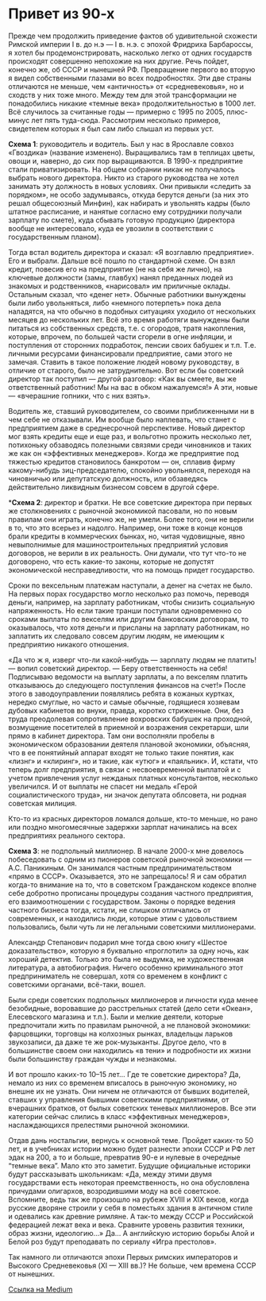 # Привет из 90-х

Прежде чем продолжить приведение фактов об удивительной схожести Римской империи I в. до н.э — I в. н.э. с эпохой Фридриха Барбароссы, я хотел бы продемонстрировать, насколько легко от одних государств происходят совершенно непохожие на них другие. Речь пойдет, конечно же, об СССР и нынешней РФ. Превращение первого во вторую я видел собственными глазами во всех подробностях. Эти две страны отличаются не меньше, чем «античность» от «средневековья», но и сходств у них тоже много. Между тем для этой трансформации не понадобились никакие «темные века» продолжительностью в 1000 лет. Всё случилось за считанные годы — примерно с 1995 по 2005, плюс-минус лет пять туда-сюда. Рассмотрим несколько примеров, свидетелем которых я был сам либо слышал из первых уст.

**Схема 1**: руководитель и водитель. Был у нас в Ярославле совхоз «Гвоздика» (название изменено). Выращивались там в теплицах цветы, овощи и, наверно, до сих пор выращиваются. В 1990-х предприятие стали приватизировать. На общем собрании никак не получалось выбрать нового директора. Никто из старого руководства не хотел занимать эту должность в новых условиях. Они привыкли «следить за порядком», не особо задумываясь, откуда берутся деньги (за них это решал общесоюзный Минфин), как набирать и увольнять кадры (было штатное расписание, и нанятые согласно ему сотрудники получали зарплату по смете), куда сбывать готовую продукцию (директора вообще не интересовало, куда ее увозили в соответствии с государственным планом).

Тогда встал водитель директора и сказал: «Я возглавлю предприятие». Его и выбрали. Дальше всё пошло по стандартной схеме. Он взял кредит, повесив его на предприятие (не на себя же лично), на ключевые должности (замы, главбух) нанял преданных людей из знакомых и родственников, «нарисовал» им приличные оклады. Остальным сказал, что «денег нет». Обычные работники вынуждены были либо увольняться, либо «немного потерпеть» пока дела наладятся, на что обычно в подобных ситуациях уходило от нескольких месяцев до нескольких лет. Всё это время работяги вынуждены были питаться из собственных средств, т.е. с огородов, тратя накопления, которые, впрочем, по большей части сгорели в огне инфляции, и поступления от сторонних подработок, пенсии своих бабушек и т.п. Т.е. личными ресурсами финансировали предприятие, сами этого не замечая. Ставить в такое положение людей новому руководству, в отличие от старого, было не затруднительно. Вот если бы советский директор так поступил — другой разговор: «Как вы смеете, вы же ответственный работник! Мы на вас в обком нажалуемся!» А эти, новые — «вчерашние гопники, что с них взять».

Водитель же, ставший руководителем, со своими приближенными ни в чем себе не отказывали. Им вообще было наплевать, что станет с предприятием даже в среднесрочной перспективе. Новый директор мог взять кредиты еще и еще раз, и вольготно прожить несколько лет, потихоньку обзаводясь полезными связями среди чиновников и таких же как он «эффективных менеджеров». Когда же предприятие под тяжестью кредитов становилось банкротом — он, сплавив фирму какому-нибудь зиц-председателю, спокойно увольнялся, переходя на чиновничью или депутатскую должность, или обзаведясь действительно ликвидным бизнесом совсем в другой сфере.

***Схема 2**: директор и братки. Не все советские директора при первых же столкновениях с рыночной экономикой пасовали, но по новым правилам они играть, конечно же, не умели. Более того, они не верили в то, что это всерьез и надолго. Например, они тоже в конце концов брали кредиты в коммерческих бынках, но, читая чудовищные, явно невыполнимые для машиностроительных предприятий условия договоров, не верили в их реальность. Они думали, что тут что-то не договорено, что есть какие-то законы, которые не допустят экономической несправедливости, что на помощь придет государство.

Сроки по вексельным платежам наступали, а денег на счетах не было. На первых порах государство могло несколько раз помочь, переводя деньги, например, на зарплату работникам, чтобы снизить социальную напряженность. Но если такие транши поступали одновременно со сроками выплаты по векселям или другим банковским договорам, то оказывалось, что хотя деньги и присланы на зарплату работникам, но заплатить их следовало совсем другим людям, не имеющим к предприятию никакого отношения.

«Да что ж я, изверг что-ли какой-нибудь — зарплату людям не платить! — вопил советский директор. — Беру ответственность на себя! Подписываю ведомости на выплату зарплаты, а по векселям платить отказываюсь до следующего поступления финансов на счет!» После этого в заводоуправлении появлялись ребята в кожаных куртках, нередко смуглые, но часто и самые обычные, годящиеся хозяевам дубовых кабинетов во внуки, правда, коротко стриженные. Они, без труда преодолевая сопротивление вохровских бабушек на проходной, возмущение посетителей в приемной и возражения секретарши, шли прямо в кабинет директора. Там они восполняли пробелы в экономическом образовании деятеля плановой экономики, объясняя, что в ее понятийный аппарат входят не только такие понятия, как «лизнг» и «клиринг», но и такие, как «утюг» и «паяльник». И, кстати, что теперь долг предприятия, в связи с несвоевременной выплатой и с учетом привлечения услуг нежданых платных консультантов, несколько увеличился. И от выплаты не спасет ни медаль «Герой социалистического труда», ни значок депутата облсовета, ни родная советская милиция.

Кто-то из красных директоров ломался дольше, кто-то меньше, но рано или поздно многомесячные задержки зарплат начинались на всех предприятиях реального сектора.

**Схема 3**: не подпольный миллионер. В начале 2000-х мне довелось побеседовать с одним из пионеров советской рыночной экономики — А.С. Паникиным. Он занимался частным предпринимательством «прямо в СССР». Оказывается, это не запрещалось! Я и сам обратил когда-то внимание на то, что в советском Гражданском кодексе вполне себе добротно прописаны процедуры создания частного предприятия, его взаимоотношении с государством. Законы о порядке ведения частного бизнеса тогда, кстати, не слишком отличались от современных, и находились люди, которые этим с удовольствием пользовались, были чуть ли не легальными советскими миллионерами.

Александр Степанович подарил мне тогда свою книгу «Шестое доказательство», которую я буквально «проглотил» за одну ночь, как хороший детектив. Только это была не выдумка, не художественная литература, а автобиография. Ничего особенно криминального этот предприниматель не совершал, хотя со временем в конфликт с советскими органами, всё-таки, вошел.

Были среди советских подпольных миллионеров и личности куда менее безобидные, воровавшие до расстрельных статей (дело сети «Океан», Елесевского магазина и т.п.). Были и мелкие деятели, которые предпочитали жить по правилам рыночной, а не плановой экономики: фарцовщики, торговцы на колхозных рынках, владельцы ларьков звукозаписи, да даже те же рок-музыканты. Другое дело, что в большинстве своем они находились «в тени» и подробности их жизни были большинству граждан чужды и незнакомы.

И вот прошло каких-то 10–15 лет… Где те советские директора? Да, немало из них со временем вписалось в рыночную экономику, но внешне их не узнать. Они ничем не отличаются от бывших водителей, ставших у управления бывшими советскими предприятиями, от вчерашних братков, от былых советских теневых миллионеров. Все эти категории сейчас слились в класс «эффективных менеджеров», наслаждающихся прелестями рыночной экономики.

Отдав дань ностальгии, вернусь к основной теме. Пройдет каких-то 50 лет, и в учебниках истории можно будет разнести эпохи СССР и РФ лет эдак на 200, а то и больше, превратив 90-е и нулевые в очередные “темные века”. Мало кто это заметит. Будущие официальные историки будут рассказывать школьникам: «Да, между этими двумя государствами есть некоторая преемственность, но она обусловлена причудами олигархов, возродившими моду на всё советское. Вспомните, ведь так же произошло на рубеже XVIII и XIX веков, когда русские дворяне строили у себя в поместьях здания в античном стиле и одевались как древние римляне. А так-то между СССР и Российской федерацией лежат века и века. Сравните уровень развития техники, образ жизни, идеологию…» Да… А английскую историю борьбы Алой и Белой роз будут преподавать по сериалу «Игра престолов».

Так намного ли отличаются эпохи Первых римских императоров и Высокого Средневековья (XI — XIII вв.)? Не больше, чем времена СССР от нынешних.

[Ссылка на Medium](https://yababay.medium.com/%D0%B4%D0%BE%D0%BC%D0%B5%D0%BD-%D1%80%D1%8B%D0%B6%D0%B5%D0%B1%D0%BE%D1%80%D0%BE%D0%B4%D1%8B%D1%85-%D0%BF%D1%80%D0%B8%D0%B2%D0%B5%D1%82-%D0%B8%D0%B7-90-%D1%85-363d4e11b68f)
